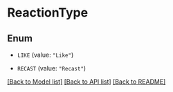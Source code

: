 # ReactionType

## Enum


* `LIKE` (value: `"Like"`)

* `RECAST` (value: `"Recast"`)


[[Back to Model list]](../README.md#documentation-for-models) [[Back to API list]](../README.md#documentation-for-api-endpoints) [[Back to README]](../README.md)


